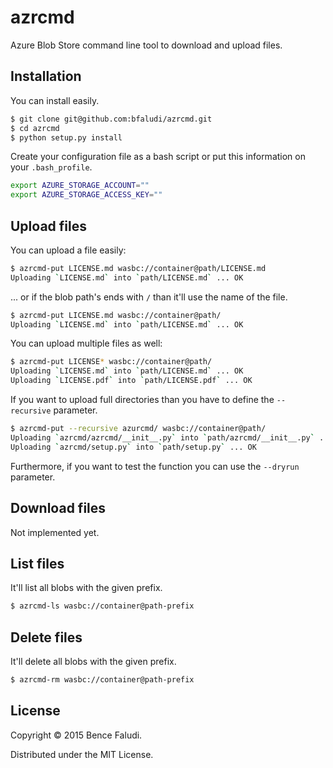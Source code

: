 # azrcmd

Azure Blob Store command line tool to download and upload files.

## Installation

You can install easily.

```bash
$ git clone git@github.com:bfaludi/azrcmd.git
$ cd azrcmd
$ python setup.py install
```

Create your configuration file as a bash script or put this information on your `.bash_profile`.

```sh
export AZURE_STORAGE_ACCOUNT=""
export AZURE_STORAGE_ACCESS_KEY=""
```

## Upload files

You can upload a file easily:

```bash
$ azrcmd-put LICENSE.md wasbc://container@path/LICENSE.md
Uploading `LICENSE.md` into `path/LICENSE.md` ... OK
```

... or if the blob path's ends with `/` than it'll use the name of the file.

```bash
$ azrcmd-put LICENSE.md wasbc://container@path/
Uploading `LICENSE.md` into `path/LICENSE.md` ... OK
```

You can upload multiple files as well:

```bash
$ azrcmd-put LICENSE* wasbc://container@path/
Uploading `LICENSE.md` into `path/LICENSE.md` ... OK
Uploading `LICENSE.pdf` into `path/LICENSE.pdf` ... OK
```

If you want to upload full directories than you have to define the `--recursive` parameter.

```bash
$ azrcmd-put --recursive azurcmd/ wasbc://container@path/
Uploading `azrcmd/azrcmd/__init__.py` into `path/azrcmd/__init__.py` ... OK
Uploading `azrcmd/setup.py` into `path/setup.py` ... OK
```

Furthermore, if you want to test the function you can use the `--dryrun` parameter.

## Download files

Not implemented yet.

## List files

It'll list all blobs with the given prefix.

```bash
$ azrcmd-ls wasbc://container@path-prefix
```

## Delete files

It'll delete all blobs with the given prefix.

```bash
$ azrcmd-rm wasbc://container@path-prefix
```

## License

Copyright © 2015 Bence Faludi.

Distributed under the MIT License.
